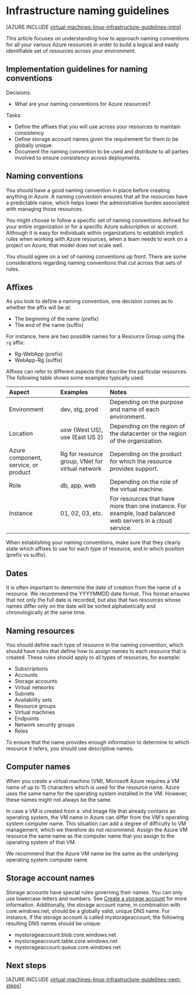 <properties
	pageTitle="Infrastructure Naming Guidelines | Microsoft Azure"
	description="Learn about the key design and implementation guidelines for naming in Azure infrastructure services."
	documentationCenter=""
	services="virtual-machines-linux"
	authors="iainfoulds"
	manager="timlt"
	editor=""
	tags="azure-resource-manager"/>

<tags
	ms.service="virtual-machines-linux"
	ms.workload="infrastructure-services"
	ms.tgt_pltfrm="vm-linux"
	ms.devlang="na"
	ms.topic="article"
	ms.date="06/22/2016"
	ms.author="iainfou"/>

# Infrastructure naming guidelines

[AZURE.INCLUDE [virtual-machines-linux-infrastructure-guidelines-intro](../../includes/virtual-machines-linux-infrastructure-guidelines-intro.md)] 

This article focuses on understanding how to approach naming conventions for all your various Azure resources in order to build a logical and easily identifiable set of resources across your environment.

## Implementation guidelines for naming conventions

Decisions:

- What are your naming conventions for Azure resources?

Tasks:

- Define the affixes that you will use across your resources to maintain consistency.
- Define storage account names given the requirement for them to be globally unique.
- Document the naming convention to be used and distribute to all parties involved to ensure consistency across deployments.

## Naming conventions

You should have a good naming convention in place before creating anything in Azure. A naming convention ensures that all the resources have a predictable name, which helps lower the administrative burden associated with managing those resources.

You might choose to follow a specific set of naming conventions defined for your entire organization or for a specific Azure subscription or account. Although it is easy for individuals within organizations to establish implicit rules when working with Azure resources, when a team needs to work on a project on Azure, that model does not scale well.

You should agree on a set of naming conventions up front. There are some considerations regarding naming conventions that cut across that sets of rules.

## Affixes

As you look to define a naming convention, one decision comes as to whether the affix will be at:

- The beginning of the name (prefix)
- The end of the name (suffix)

For instance, here are two possible names for a Resource Group using the `rg` affix:

- Rg-WebApp (prefix)
- WebApp-Rg (suffix)

Affixes can refer to different aspects that describe the particular resources. The following table shows some examples typically used.

| Aspect                               | Examples                                                               | Notes                                                                                                      |
|:-------------------------------------|:-----------------------------------------------------------------------|:-----------------------------------------------------------------------------------------------------------|
| Environment                          | dev, stg, prod                                                         | Depending on the purpose and name of each environment.                                                     |
| Location                             | usw (West US), use (East US 2)                                         | Depending on the region of the datacenter or the region of the organization.                               |
| Azure component, service, or product | Rg for resource group, VNet for virtual network                        | Depending on the product for which the resource provides support.                                          |
| Role                                 | db, app, web                                                           | Depending on the role of the virtual machine.                                                              |
| Instance                             | 01, 02, 03, etc.                                                       | For resources that have more than one instance. For example, load balanced web servers in a cloud service. |


When establishing your naming conventions, make sure that they clearly state which affixes to use for each type of resource, and in which position (prefix vs suffix).

## Dates

It is often important to determine the date of creation from the name of a resource. We recommend the YYYYMMDD date format. This format ensures that not only the full date is recorded, but also that two resources whose names differ only on the date will be sorted alphabetically and chronologically at the same time.

## Naming resources

You should define each type of resource in the naming convention, which should have rules that define how to assign names to each resource that is created. These rules should apply to all types of resources, for example:

- Subscriptions
- Accounts
- Storage accounts
- Virtual networks
- Subnets
- Availability sets
- Resource groups
- Virtual machines
- Endpoints
- Network security groups
- Roles

To ensure that the name provides enough information to determine to which resource it refers, you should use descriptive names.

## Computer names

When you create a virtual machine (VM), Microsoft Azure requires a VM name of up to 15 characters which is used for the resource name. Azure uses the same name for the operating system installed in the VM. However, these names might not always be the same.

In case a VM is created from a .vhd image file that already contains an operating system, the VM name in Azure can differ from the VM's operating system computer name. This situation can add a degree of difficulty to VM management, which we therefore do not recommend. Assign the Azure VM resource the same name as the computer name that you assign to the operating system of that VM.

We recommend that the Azure VM name be the same as the underlying operating system computer name.

## Storage account names

Storage accounts have special rules governing their names. You can only use lowercase letters and numbers. See [Create a storage account](../storage/storage-create-storage-account.md#create-a-storage-account) for more information. Additionally, the storage account name, in combination with core.windows.net, should be a globally valid, unique DNS name. For instance, if the storage account is called mystorageaccount, the following resulting DNS names should be unique:

- mystorageaccount.blob.core.windows.net
- mystorageaccount.table.core.windows.net
- mystorageaccount.queue.core.windows.net


## Next steps
[AZURE.INCLUDE [virtual-machines-linux-infrastructure-guidelines-next-steps](../../includes/virtual-machines-linux-infrastructure-guidelines-next-steps.md)] 